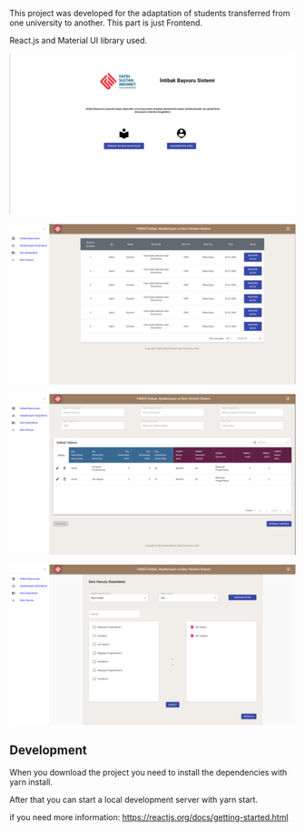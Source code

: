This project was developed for the adaptation of students transferred from one university to another. This part is just Frontend.

React.js and Material UI library used.

![Alt text](/Screenshots/homepage.png?raw=true "Title") 

![Alt text](/Screenshots/ApplicationListPage.png?raw=true "Title") 

![Alt text](/Screenshots/ApplicationReviewPage.png?raw=true "Title") 

![Alt text](/Screenshots/LessonPoolPage.png?raw=true "Title") 


## Development

When you download the project you need to install the dependencies with yarn install.

After that you can start a local development server with yarn start.

if you need more information: https://reactjs.org/docs/getting-started.html
